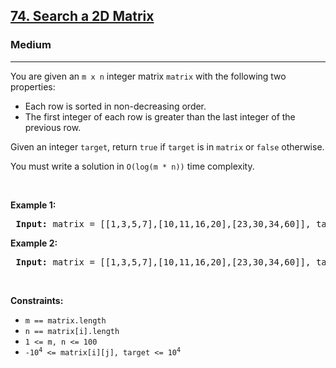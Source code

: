 <h2><a href="https://leetcode.com/problems/search-a-2d-matrix/">74. Search a 2D Matrix</a></h2> <h3>Medium</h3> <hr> <p>You are given an <code>m x n</code> integer matrix <code>matrix</code> with the following two properties:</p> <ul> <li>Each row is sorted in non-decreasing order.</li> <li>The first integer of each row is greater than the last integer of the previous row.</li> </ul>

<p>Given an integer <code>target</code>, return <code>true</code> if <code>target</code> is in <code>matrix</code> or <code>false</code> otherwise.</p>

<p>You must write a solution in <code>O(log(m * n))</code> time complexity.</p>

<p>&nbsp;</p> <p><strong class="example">Example 1:</strong></p> <pre> <strong>Input:</strong> matrix = [[1,3,5,7],[10,11,16,20],[23,30,34,60]], target = 3 <strong>Output:</strong> true </pre>

<p><strong class="example">Example 2:</strong></p> <pre> <strong>Input:</strong> matrix = [[1,3,5,7],[10,11,16,20],[23,30,34,60]], target = 13 <strong>Output:</strong> false </pre>

<p>&nbsp;</p> <p><strong>Constraints:</strong></p> <ul> <li><code>m == matrix.length</code></li> <li><code>n == matrix[i].length</code></li> <li><code>1 &lt;= m, n &lt;= 100</code></li> <li><code>-10<sup>4</sup> &lt;= matrix[i][j], target &lt;= 10<sup>4</sup></code></li> </ul>